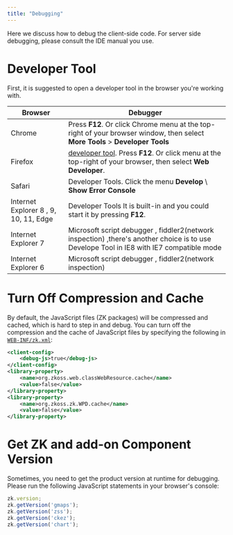 ```yaml
---
title: "Debugging"
---
```


Here we discuss how to debug the client-side code. For server side
debugging, please consult the IDE manual you use.

# Developer Tool

First, it is suggested to open a developer tool in the browser you're
working with.

| Browser                               | Debugger                                                                                                                                                        |
|---------------------------------------|-----------------------------------------------------------------------------------------------------------------------------------------------------------------|
| Chrome                                | Press **F12**. Or click Chrome menu at the top-right of your browser window, then select **More Tools** \> **Developer Tools**                                  |
| Firefox                               | [developer tool](https://developer.mozilla.org/en-US/docs/Tools). Press **F12**. Or click menu at the top-right of your browser, then select **Web Developer**. |
| Safari                                | Developer Tools. Click the menu **Develop** \\ **Show Error Console**                                                                                           |
| Internet Explorer 8 , 9, 10, 11, Edge | Developer Tools It is built-in and you could start it by pressing **F12**.                                                                                      |
| Internet Explorer 7                   | Microsoft script debugger , fiddler2(network inspection) ,there's another choice is to use Develope Tool in IE8 with IE7 compatible mode                        |
| Internet Explorer 6                   | Microsoft script debugger , fiddler2(network inspection)                                                                                                        |

# Turn Off Compression and Cache

By default, the JavaScript files (ZK packages) will be compressed and
cached, which is hard to step in and debug. You can turn off the
compression and the cache of JavaScript files by specifying the
following in
[`WEB-INF/zk.xml`]({{site.baseurl}}/zk_config_ref/zk_xml):

```xml
<client-config>
    <debug-js>true</debug-js>
</client-config>
<library-property>
    <name>org.zkoss.web.classWebResource.cache</name>
    <value>false</value>
</library-property>
<library-property>
    <name>org.zkoss.zk.WPD.cache</name>
    <value>false</value>
</library-property>
```

# Get ZK and add-on Component Version

Sometimes, you need to get the product version at runtime for debugging.
Please run the following JavaScript statements in your browser's
console:

```javascript
zk.version;
zk.getVersion('gmaps');
zk.getVersion('zss');
zk.getVersion('ckez');
zk.getVersion('chart');
```
